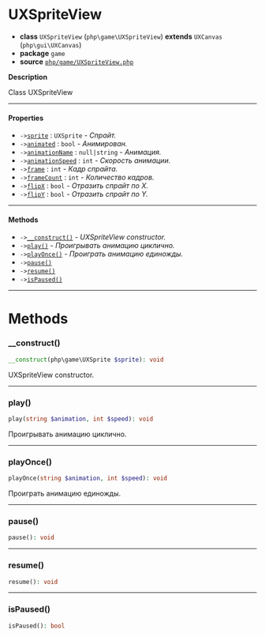 # UXSpriteView

- **class** `UXSpriteView` (`php\game\UXSpriteView`) **extends** `UXCanvas` (`php\gui\UXCanvas`)
- **package** `game`
- **source** [`php/game/UXSpriteView.php`](./src/main/resources/JPHP-INF/sdk/php/game/UXSpriteView.php)

**Description**

Class UXSpriteView

---

#### Properties

- `->`[`sprite`](#prop-sprite) : `UXSprite` - _Спрайт._
- `->`[`animated`](#prop-animated) : `bool` - _Анимирован._
- `->`[`animationName`](#prop-animationname) : `null|string` - _Анимация._
- `->`[`animationSpeed`](#prop-animationspeed) : `int` - _Скорость анимации._
- `->`[`frame`](#prop-frame) : `int` - _Кадр спрайта._
- `->`[`frameCount`](#prop-framecount) : `int` - _Количество кадров._
- `->`[`flipX`](#prop-flipx) : `bool` - _Отразить спрайт по X._
- `->`[`flipY`](#prop-flipy) : `bool` - _Отразить спрайт по Y._

---

#### Methods

- `->`[`__construct()`](#method-__construct) - _UXSpriteView constructor._
- `->`[`play()`](#method-play) - _Проигрывать анимацию циклично._
- `->`[`playOnce()`](#method-playonce) - _Проиграть анимацию единожды._
- `->`[`pause()`](#method-pause)
- `->`[`resume()`](#method-resume)
- `->`[`isPaused()`](#method-ispaused)

---
# Methods

<a name="method-__construct"></a>

### __construct()
```php
__construct(php\game\UXSprite $sprite): void
```
UXSpriteView constructor.

---

<a name="method-play"></a>

### play()
```php
play(string $animation, int $speed): void
```
Проигрывать анимацию циклично.

---

<a name="method-playonce"></a>

### playOnce()
```php
playOnce(string $animation, int $speed): void
```
Проиграть анимацию единожды.

---

<a name="method-pause"></a>

### pause()
```php
pause(): void
```

---

<a name="method-resume"></a>

### resume()
```php
resume(): void
```

---

<a name="method-ispaused"></a>

### isPaused()
```php
isPaused(): bool
```